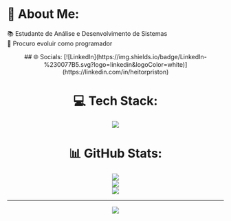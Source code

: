 # 💫 About Me:
📚 Estudante de Análise e Desenvolvimento de Sistemas<br>🌱 Procuro evoluir como programador

<div align="center">
## 🌐 Socials:
[![LinkedIn](https://img.shields.io/badge/LinkedIn-%230077B5.svg?logo=linkedin&logoColor=white)](https://linkedin.com/in/heitorpriston) 

# 💻 Tech Stack:
![](https://skillicons.dev/icons?i=python,django,flask)

# 📊 GitHub Stats:
![](https://github-readme-stats.vercel.app/api?username=heitorpriston&theme=darcula&hide_border=true&include_all_commits=false&count_private=false)<br/>
![](https://github-readme-streak-stats.herokuapp.com/?user=heitorpriston&theme=darcula&hide_border=true)<br/>
![](https://github-readme-stats.vercel.app/api/top-langs/?username=heitorpriston&theme=darcula&hide_border=true&include_all_commits=false&count_private=false&layout=compact)

---
[![](https://visitcount.itsvg.in/api?id=heitorpriston&icon=1&color=6)](https://visitcount.itsvg.in)

<!-- Proudly created with GPRM ( https://gprm.itsvg.in ) -->
